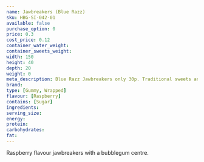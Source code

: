 ```yaml
---
name: Jawbreakers (Blue Razz)
sku: HBG-SI-042-01
available: false
purchase_option: 0
price: 0.3
cost_price: 0.12
container_water_weight: 
container_sweets_weight: 
width: 150
height: 40
depth: 20
weight: 0
meta_description: Blue Razz Jawbreakers only 30p. Traditional sweets and more at Humbugs Confectionery Store. Specialists in satisfying your sweet tooth!
brand: 
type: [Gummy, Wrapped]
flavour: [Raspberry]
contains: [Sugar]
ingredients: 
serving_size: 
energy: 
protein: 
carbohydrates: 
fat: 
---
```

Raspberry flavour jawbreakers with a bubblegum centre.
